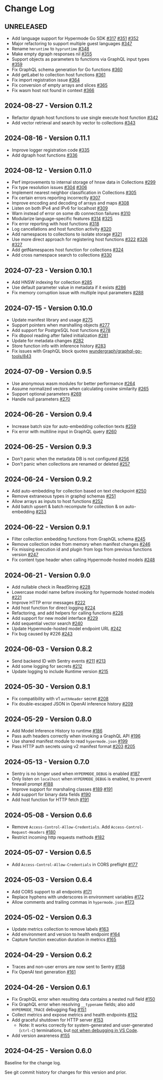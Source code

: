# Change Log

## UNRELEASED

- Add language support for Hypermode Go SDK [#317](https://github.com/hypermodeAI/runtime/pull/317) [#351](https://github.com/hypermodeAI/runtime/pull/351) [#352](https://github.com/hypermodeAI/runtime/pull/352)
- Major refactoring to support multiple guest languages [#347](https://github.com/hypermodeAI/runtime/pull/347)
- Rename `hmruntime` to `hypruntime` [#348](https://github.com/hypermodeAI/runtime/pull/348)
- Make empty dgraph responses nil [#355](https://github.com/hypermodeAI/runtime/pull/355)
- Support objects as parameters to functions via GraphQL input types [#359](https://github.com/hypermodeAI/runtime/pull/359)
- Fix GraphQL schema generation for Go functions [#360](https://github.com/hypermodeAI/runtime/pull/360)
- Add getLabel to collection host functions [#361](https://github.com/hypermodeAI/runtime/pull/361)
- Fix import registration issue [#364](https://github.com/hypermodeAI/runtime/pull/364)
- Fix conversion of empty arrays and slices [#365](https://github.com/hypermodeAI/runtime/pull/365)
- Fix wasm host not found in context [#366](https://github.com/hypermodeAI/runtime/pull/366)

## 2024-08-27 - Version 0.11.2

- Refactor dgraph host functions to use single execute host function [#342](https://github.com/hypermodeAI/runtime/pull/342)
- Add vector retrieval and search by vector to collections [#343](https://github.com/hypermodeAI/runtime/pull/343)

## 2024-08-16 - Version 0.11.1

- Improve logger registration code [#335](https://github.com/hypermodeAI/runtime/pull/335)
- Add dgraph host functions [#336](https://github.com/hypermodeAI/runtime/pull/336)

## 2024-08-12 - Version 0.11.0

- Perf improvements to internal storage of hnsw data in Collections [#299](https://github.com/hypermodeAI/runtime/pull/299)
- Fix type resolution issues [#304](https://github.com/hypermodeAI/runtime/pull/304) [#306](https://github.com/hypermodeAI/runtime/pull/306)
- Implement nearest neighbor classification in Collections [#305](https://github.com/hypermodeAI/runtime/pull/305)
- Fix certain errors reporting incorrectly [#307](https://github.com/hypermodeAI/runtime/pull/307)
- Improve encoding and decoding of arrays and maps [#308](https://github.com/hypermodeAI/runtime/pull/308)
- Listen on both IPv4 and IPv6 for localhost [#309](https://github.com/hypermodeAI/runtime/pull/309)
- Warn instead of error on some db connection failures [#310](https://github.com/hypermodeAI/runtime/pull/310)
- Modularize language-specific features [#314](https://github.com/hypermodeAI/runtime/pull/314) [#325](https://github.com/hypermodeAI/runtime/pull/325)
- Fix error reporting with host functions [#318](https://github.com/hypermodeAI/runtime/pull/318)
- Log cancellations and host function activity [#320](https://github.com/hypermodeAI/runtime/pull/320)
- Add namespaces to collections to isolate storage [#321](https://github.com/hypermodeAI/runtime/pull/321)
- Use more direct approach for registering host functions [#322](https://github.com/hypermodeAI/runtime/pull/322) [#326](https://github.com/hypermodeAI/runtime/pull/326) [#327](https://github.com/hypermodeAI/runtime/pull/327)
- Add getNamespaces host function for collections [#324](https://github.com/hypermodeAI/runtime/pull/324)
- Add cross namespace search to collections [#330](https://github.com/hypermodeAI/runtime/pull/330)

## 2024-07-23 - Version 0.10.1

- Add HNSW indexing for collection [#285](https://github.com/hypermodeAI/runtime/pull/285)
- Use default parameter value in metadata if it exists [#286](https://github.com/hypermodeAI/runtime/pull/286)
- Fix memory corruption issue with multiple input parameters [#288](https://github.com/hypermodeAI/runtime/pull/288)

## 2024-07-15 - Version 0.10.0

- Update manifest library and usage [#275](https://github.com/hypermodeAI/runtime/pull/275)
- Support pointers when marshalling objects [#277](https://github.com/hypermodeAI/runtime/pull/277)
- Add support for PostgreSQL host functions [#278](https://github.com/hypermodeAI/runtime/pull/278)
- Fix dbpool reading after failed initialization [#281](https://github.com/hypermodeAI/runtime/pull/281)
- Update for metadata changes [#282](https://github.com/hypermodeAI/runtime/pull/282)
- Store function info with inference history [#283](https://github.com/hypermodeAI/runtime/pull/283)
- Fix issues with GraphQL block quotes [wundergraph/graphql-go-tools/843](https://github.com/wundergraph/graphql-go-tools/pull/843)

## 2024-07-09 - Version 0.9.5

- Use anonymous wasm modules for better performance [#264](https://github.com/hypermodeAI/runtime/pull/264)
- Assume normalized vectors when calculating cosine similarity [#265](https://github.com/hypermodeAI/runtime/pull/265)
- Support optional parameters [#269](https://github.com/hypermodeAI/runtime/pull/269)
- Handle null parameters [#270](https://github.com/hypermodeAI/runtime/pull/2270)

## 2024-06-26 - Version 0.9.4

- Increase batch size for auto-embedding collection texts [#259](https://github.com/hypermodeAI/runtime/pull/259)
- Fix error with multiline input in GraphQL query [#260](https://github.com/hypermodeAI/runtime/pull/260)

## 2024-06-25 - Version 0.9.3

- Don't panic when the metadata DB is not configured [#256](https://github.com/hypermodeAI/runtime/pull/256)
- Don't panic when collections are renamed or deleted [#257](https://github.com/hypermodeAI/runtime/pull/257)

## 2024-06-24 - Version 0.9.2

- Add auto-embedding for collection based on text checkpoint [#250](https://github.com/hypermodeAI/runtime/pull/250)
- Remove extraneous types in graphql schemas [#251](https://github.com/hypermodeAI/runtime/pull/251)
- Allow arrays as inputs to host functions [#252](https://github.com/hypermodeAI/runtime/pull/252)
- Add batch upsert & batch recompute for collection & on auto-embedding [#253](https://github.com/hypermodeAI/runtime/pull/253)

## 2024-06-22 - Version 0.9.1

- Filter collection embedding functions from GraphQL schema [#245](https://github.com/hypermodeAI/runtime/pull/245)
- Remove collection index from memory when manifest changes [#246](https://github.com/hypermodeAI/runtime/pull/246)
- Fix missing execution id and plugin from logs from previous functions version [#247](https://github.com/hypermodeAI/runtime/pull/247)
- Fix content type header when calling Hypermode-hosted models [#248](https://github.com/hypermodeAI/runtime/pull/248)

## 2024-06-21 - Version 0.9.0

- Add nullable check in ReadString [#228](https://github.com/hypermodeAI/runtime/pull/228)
- Lowercase model name before invoking for hypermode hosted models [#221](https://github.com/hypermodeAI/runtime/pull/221)
- Improve HTTP error messages [#222](https://github.com/hypermodeAI/runtime/pull/222)
- Add host function for direct logging [#224](https://github.com/hypermodeAI/runtime/pull/224)
- Refactoring, and add helpers for calling functions [#226](https://github.com/hypermodeAI/runtime/pull/226)
- Add support for new model interface [#229](https://github.com/hypermodeAI/runtime/pull/229)
- Add sequential vector search [#240](https://github.com/hypermodeAI/runtime/pull/240)
- Update Hypermode-hosted model endpoint URL [#242](https://github.com/hypermodeAI/runtime/pull/242)
- Fix bug caused by #226 [#243](https://github.com/hypermodeAI/runtime/pull/243)

## 2024-06-03 - Version 0.8.2

- Send backend ID with Sentry events [#211](https://github.com/hypermodeAI/runtime/pull/211) [#213](https://github.com/hypermodeAI/runtime/pull/213)
- Add some logging for secrets [#212](https://github.com/hypermodeAI/runtime/pull/212)
- Update logging to include Runtime version [#215](https://github.com/hypermodeAI/runtime/pull/215)

## 2024-05-30 - Version 0.8.1

- Fix compatibility with v1 `authHeader` secret [#208](https://github.com/hypermodeAI/runtime/pull/208)
- Fix double-escaped JSON in OpenAI inference history [#209](https://github.com/hypermodeAI/runtime/pull/209)

## 2024-05-29 - Version 0.8.0

- Add Model Inference History to runtime [#186](https://github.com/hypermodeAI/runtime/pull/186)
- Pass auth headers correctly when invoking a GraphQL API [#196](https://github.com/hypermodeAI/runtime/pull/196)
- Use shared manifest module to read `hypermode.json` [#199](https://github.com/hypermodeAI/runtime/pull/199)
- Pass HTTP auth secrets using v2 manifest format [#203](https://github.com/hypermodeAI/runtime/pull/203) [#205](https://github.com/hypermodeAI/runtime/pull/205)

## 2024-05-13 - Version 0.7.0

- Sentry is no longer used when `HYPERMODE_DEBUG` is enabled [#187](https://github.com/hypermodeAI/runtime/pull/187)
- Only listen on `localhost` when `HYPERMODE_DEBUG` is enabled, to prevent firewall prompt [#188](https://github.com/hypermodeAI/runtime/pull/188)
- Improve support for marshaling classes [#189](https://github.com/hypermodeAI/runtime/pull/189) [#191](https://github.com/hypermodeAI/runtime/pull/191)
- Add support for binary data fields [#190](https://github.com/hypermodeAI/runtime/pull/190)
- Add host function for HTTP fetch [#191](https://github.com/hypermodeAI/runtime/pull/191)

## 2024-05-08 - Version 0.6.6

- Remove `Access-Control-Allow-Credentials`. Add `Access-Control-Request-Headers` [#180](https://github.com/hypermodeAI/runtime/pull/180)
- Restrict incoming http requests methods [#182](https://github.com/hypermodeAI/runtime/pull/182)

## 2024-05-07 - Version 0.6.5

- Add `Access-Control-Allow-Credentials` in CORS preflight [#177](https://github.com/hypermodeAI/runtime/pull/177)

## 2024-05-03 - Version 0.6.4

- Add CORS support to all endpoints [#171](https://github.com/hypermodeAI/runtime/pull/171)
- Replace hyphens with underscores in environment variables [#172](https://github.com/hypermodeAI/runtime/pull/172)
- Allow comments and trailing commas in `hypermode.json` [#173](https://github.com/hypermodeAI/runtime/pull/173)

## 2024-05-02 - Version 0.6.3

- Update metrics collection to remove labels [#163](https://github.com/hypermodeAI/runtime/pull/163)
- Add environment and version to health endpoint [#164](https://github.com/hypermodeAI/runtime/pull/164)
- Capture function execution duration in metrics [#165](https://github.com/hypermodeAI/runtime/pull/165)

## 2024-04-29 - Version 0.6.2

- Traces and non-user errors are now sent to Sentry [#158](https://github.com/hypermodeAI/runtime/issues/158)
- Fix OpenAI text generation [#161](https://github.com/hypermodeAI/runtime/issues/161)

## 2024-04-26 - Version 0.6.1

- Fix GraphQL error when resulting data contains a nested null field [#150](https://github.com/hypermodeAI/runtime/issues/150)
- Fix GraphQL error when resolving `__typename` fields; also add `HYPERMODE_TRACE` debugging flag [#151](https://github.com/hypermodeAI/runtime/issues/151)
- Collect metrics and expose metrics and health endpoints [#152](https://github.com/hypermodeAI/runtime/issues/152)
- Add graceful shutdown for HTTP server [#153](https://github.com/hypermodeAI/runtime/issues/153)
  - Note: It works correctly for system-generated and user-generated (`ctrl-C`) terminations, but [not when debugging in VS Code](https://github.com/golang/vscode-go/issues/120).
- Add version awareness [#155](https://github.com/hypermodeAI/runtime/issues/155)

## 2024-04-25 - Version 0.6.0

Baseline for the change log.

See git commit history for changes for this version and prior.
